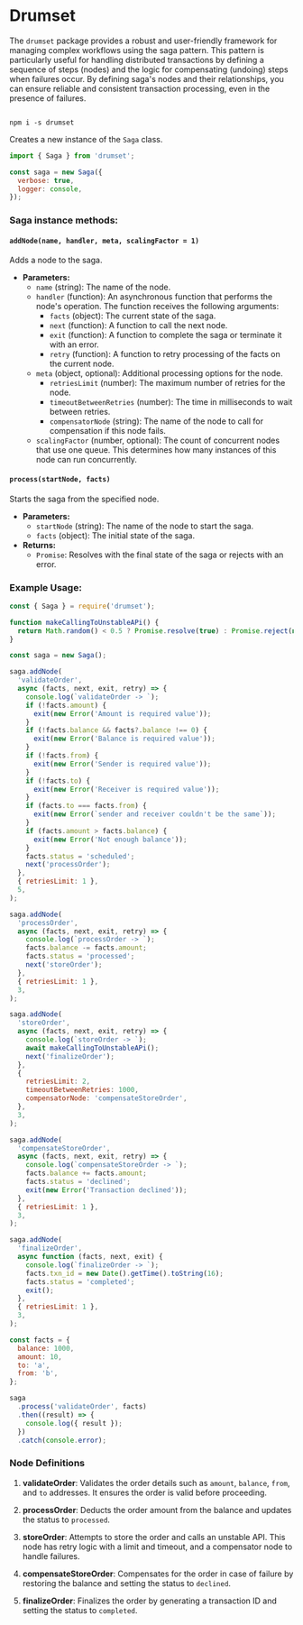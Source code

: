 # Drumset

The `drumset` package provides a robust and user-friendly framework for managing complex workflows using the saga pattern.
This pattern is particularly useful for handling distributed transactions by defining a sequence of steps (nodes)
and the logic for compensating (undoing) steps when failures occur. By defining saga's nodes and their relationships, 
you can ensure reliable and consistent transaction processing, even in the presence of failures.

```shell

npm i -s drumset

```

Creates a new instance of the `Saga` class.

```javascript
import { Saga } from 'drumset';

const saga = new Saga({
  verbose: true,
  logger: console,
});
```

### Saga instance methods:

#### `addNode(name, handler, meta, scalingFactor = 1)`

Adds a node to the saga.

- **Parameters:**
  - `name` (string): The name of the node.
  - `handler` (function): An asynchronous function that performs the node's operation. The function receives the following arguments:
    - `facts` (object): The current state of the saga.
    - `next` (function): A function to call the next node.
    - `exit` (function): A function to complete the saga or terminate it with an error.
    - `retry` (function): A function to retry processing of the facts on the current node.
  - `meta` (object, optional): Additional processing options for the node.
    - `retriesLimit` (number): The maximum number of retries for the node.
    - `timeoutBetweenRetries` (number): The time in milliseconds to wait between retries.
    - `compensatorNode` (string): The name of the node to call for compensation if this node fails.
  - `scalingFactor` (number, optional): The count of concurrent nodes that use one queue. This determines how many instances of this node can run concurrently.

#### `process(startNode, facts)`

Starts the saga from the specified node.

- **Parameters:**
  - `startNode` (string): The name of the node to start the saga.
  - `facts` (object): The initial state of the saga.
- **Returns:**
  - `Promise`: Resolves with the final state of the saga or rejects with an error.

### Example Usage:

```javascript
const { Saga } = require('drumset');

function makeCallingToUnstableAPi() {
  return Math.random() < 0.5 ? Promise.resolve(true) : Promise.reject(new Error('Today is not your day'));
}

const saga = new Saga();

saga.addNode(
  'validateOrder',
  async (facts, next, exit, retry) => {
    console.log(`validateOrder -> `);
    if (!facts.amount) {
      exit(new Error('Amount is required value'));
    }
    if (!facts.balance && facts?.balance !== 0) {
      exit(new Error('Balance is required value'));
    }
    if (!facts.from) {
      exit(new Error('Sender is required value'));
    }
    if (!facts.to) {
      exit(new Error('Receiver is required value'));
    }
    if (facts.to === facts.from) {
      exit(new Error(`sender and receiver couldn't be the same`));
    }
    if (facts.amount > facts.balance) {
      exit(new Error('Not enough balance'));
    }
    facts.status = 'scheduled';
    next('processOrder');
  },
  { retriesLimit: 1 },
  5,
);

saga.addNode(
  'processOrder',
  async (facts, next, exit, retry) => {
    console.log(`processOrder -> `);
    facts.balance -= facts.amount;
    facts.status = 'processed';
    next('storeOrder');
  },
  { retriesLimit: 1 },
  3,
);

saga.addNode(
  'storeOrder',
  async (facts, next, exit, retry) => {
    console.log(`storeOrder -> `);
    await makeCallingToUnstableAPi();
    next('finalizeOrder');
  },
  {
    retriesLimit: 2,
    timeoutBetweenRetries: 1000,
    compensatorNode: 'compensateStoreOrder',
  },
  3,
);

saga.addNode(
  'compensateStoreOrder',
  async (facts, next, exit, retry) => {
    console.log(`compensateStoreOrder -> `);
    facts.balance += facts.amount;
    facts.status = 'declined';
    exit(new Error('Transaction declined'));
  },
  { retriesLimit: 1 },
  3,
);

saga.addNode(
  'finalizeOrder',
  async function (facts, next, exit) {
    console.log(`finalizeOrder -> `);
    facts.txn_id = new Date().getTime().toString(16);
    facts.status = 'completed';
    exit();
  },
  { retriesLimit: 1 },
  3,
);

const facts = {
  balance: 1000,
  amount: 10,
  to: 'a',
  from: 'b',
};

saga
  .process('validateOrder', facts)
  .then((result) => {
    console.log({ result });
  })
  .catch(console.error);
```

### Node Definitions

1. **validateOrder**: Validates the order details such as `amount`, `balance`, `from`, and `to` addresses. It ensures the order is valid before proceeding.

2. **processOrder**: Deducts the order amount from the balance and updates the status to `processed`.

3. **storeOrder**: Attempts to store the order and calls an unstable API. This node has retry logic with a limit and timeout, and a compensator node to handle failures.

4. **compensateStoreOrder**: Compensates for the order in case of failure by restoring the balance and setting the status to `declined`.

5. **finalizeOrder**: Finalizes the order by generating a transaction ID and setting the status to `completed`.

